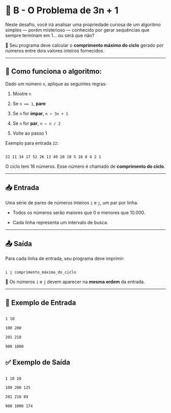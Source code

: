 # 🔁 B - O Problema de 3n + 1

Neste desafio, você irá analisar uma propriedade curiosa de um algoritmo simples — porém misterioso — conhecido por gerar sequências que sempre terminam em 1... ou será que não?

👀 Seu programa deve calcular o **comprimento máximo do ciclo** gerado por números entre dois valores inteiros fornecidos.

---

## 🧠 Como funciona o algoritmo:

Dado um número `n`, aplique as seguintes regras:

1.  Mostre `n`

2.  Se `n == 1`, **pare**

3.  Se `n` for **ímpar**, `n ← 3n + 1`

4.  Se `n` for **par**, `n ← n / 2`

5.  Volte ao passo 1

Exemplo para entrada `22`:

```

22 11 34 17 52 26 13 40 20 10 5 16 8 4 2 1

```

O ciclo tem 16 números. Esse número é chamado de **comprimento do ciclo**.

---

## 📥 Entrada

Uma série de pares de números inteiros `i` e `j`, um par por linha.

- Todos os números serão maiores que 0 e menores que 10.000.

- Cada linha representa um intervalo de busca.

---

## 📤 Saída

Para cada linha de entrada, seu programa deve imprimir:

```

i j comprimento_máximo_do_ciclo

```

📝 Os números `i` e `j` devem aparecer na **mesma ordem** da entrada.

---

## 📌 Exemplo de Entrada

```txt

1 10

100 200

201 210

900 1000

```

## ✅ Exemplo de Saída

```txt

1 10 20

100 200 125

201 210 89

900 1000 174

```
